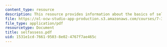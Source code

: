 ```yaml
---
content_type: resource
description: This resource provides information about the basics of self-assessment.
file: https://ol-ocw-studio-app-production.s3.amazonaws.com/courses/7-391-concept-centered-teaching-spring-2006/1531e1cd766195038e024767f7ae465c_selfassess.pdf
file_type: application/pdf
resourcetype: Document
title: selfassess.pdf
uid: 1531e1cd-7661-9503-8e02-4767f7ae465c
---
```

